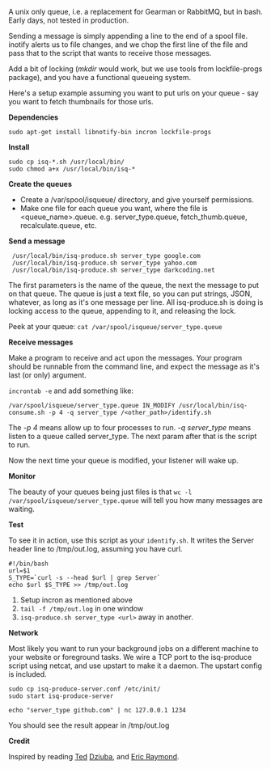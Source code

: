 A unix only queue, i.e. a replacement for Gearman or RabbitMQ, but in bash. Early days, not tested in production.

Sending a message is simply appending a line to the end of a spool file. inotify alerts us to file changes, and we chop the first line of the file and pass that to the script that wants to receive those messages.

Add a bit of locking (_mkdir_ would work, but we use tools from lockfile-progs package), and you have a functional queueing system.

Here's a setup example assuming you want to put urls on your queue - say you want to fetch thumbnails for those urls.

**Dependencies**

    sudo apt-get install libnotify-bin incron lockfile-progs

**Install**

    sudo cp isq-*.sh /usr/local/bin/
    sudo chmod a+x /usr/local/bin/isq-*

**Create the queues**

- Create a /var/spool/isqueue/ directory, and give yourself permissions.
- Make one file for each queue you want, where the file is <queue_name>.queue. e.g. server_type.queue, fetch_thumb.queue, recalculate.queue, etc.

**Send a message**

     /usr/local/bin/isq-produce.sh server_type google.com
     /usr/local/bin/isq-produce.sh server_type yahoo.com
     /usr/local/bin/isq-produce.sh server_type darkcoding.net

The first parameters is the name of the queue, the next the message to put on that queue. The queue is just a text file, so you can put strings, JSON, whatever, as long as it's one message per line. All isq-produce.sh is doing is locking access to the queue, appending to it, and releasing the lock.

Peek at your queue: `cat /var/spool/isqueue/server_type.queue`

**Receive messages**

Make a program to receive and act upon the messages. Your program should be runnable from the command line, and expect the message as it's last (or only) argument.

`incrontab -e` and add something like:

    /var/spool/isqueue/server_type.queue IN_MODIFY /usr/local/bin/isq-consume.sh -p 4 -q server_type /<other_path>/identify.sh

The _-p 4_ means allow up to four processes to run. _-q server_type_ means listen to a queue called server_type. The next param after that is the script to run.

Now the next time your queue is modified, your listener will wake up.

**Monitor**

The beauty of your queues being just files is that `wc -l /var/spool/isqueue/server_type.queue` will tell you how many messages are waiting.

**Test**

To see it in action, use this script as your `identify.sh`. It writes the Server header line to /tmp/out.log, assuming you have curl.

    #!/bin/bash
    url=$1
    S_TYPE=`curl -s --head $url | grep Server`
    echo $url $S_TYPE >> /tmp/out.log

 1. Setup incron as mentioned above
 2. `tail -f /tmp/out.log` in one window
 3. `isq-produce.sh server_type <url>` away in another.

**Network**

Most likely you want to run your background jobs on a different machine to your website or foreground tasks. We wire a TCP port to the isq-produce script using netcat, and use upstart to make it a daemon. The upstart config is included.

    sudo cp isq-produce-server.conf /etc/init/
    sudo start isq-produce-server

    echo "server_type github.com" | nc 127.0.0.1 1234

You should see the result appear in /tmp/out.log

**Credit**

Inspired by reading [Ted](http://teddziuba.com/2011/03/monitoring-theory.html) [Dziuba](http://teddziuba.com/2011/02/the-case-against-queues.html), and [Eric Raymond](http://www.faqs.org/docs/artu/).

